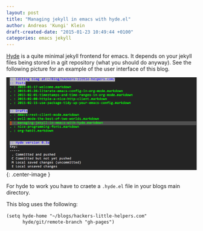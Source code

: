 ```yaml
---
layout: post
title: "Managing jekyll in emacs with hyde.el"
author: Andreas 'Kungi' Klein
draft-created-date: "2015-01-23 10:49:44 +0100"
categories: emacs jekyll
---
```

[Hyde][] is a quite minimal jekyll frontend for emacs. It depends on
your jekyll files being stored in a git repository (what you should do
anyway). See the following picture for an example of the user interface
of this blog.

![Hyde user interface](/images/hyde-example.png){: .center-image }

For hyde to work you have to craete a `.hyde.el` file in your blogs
main directory.

This blog uses the following:

~~~
(setq hyde-home "~/blogs/hackers-little-helpers.com"
      hyde/git/remote-branch "gh-pages")
~~~

[Hyde]: https://github.com/nibrahim/Hyde
